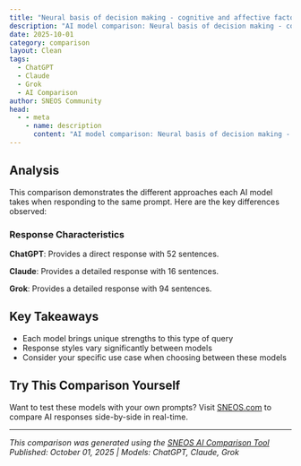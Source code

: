 ```yaml
---
title: "Neural basis of decision making - cognitive and affective factors"
description: "AI model comparison: Neural basis of decision making - cognitive and affective factors..."
date: 2025-10-01
category: comparison
layout: Clean
tags:
  - ChatGPT
  - Claude
  - Grok
  - AI Comparison
author: SNEOS Community
head:
  - - meta
    - name: description
      content: "AI model comparison: Neural basis of decision making - cognitive and affective factors..."
---
```


<ChatComparison
  title="Neural basis of decision making - cognitive and affective factors"
  prompt="Neural basis of decision making - cognitive and affective factors"
  :responses='{"ChatGPT": "Certainly! Here\u2019s an overview of the neural basis of decision making, considering both cognitive and affective factors:\n\n### Neural Basis of Decision Making: Cognitive and Affective Factors\n\nDecision making is a complex cognitive process influenced by both rational (cognitive) evaluations and emotional (affective) responses. Different brain regions and networks interact to integrate these factors.\n\n---\n\n### 1. Cognitive Factors in Decision Making\n\nCognitive aspects involve reasoning, evaluation of options, working memory, attention, and executive control. Key brain areas include:\n\n- **Prefrontal Cortex (PFC)**:\n - **Dorsolateral Prefrontal Cortex (dlPFC)**: Crucial for working memory, planning, and integrating information to make rational decisions.\n - **Ventrolateral Prefrontal Cortex (vlPFC)**: Supports cognitive control and inhibition.\n - **Ventromedial Prefrontal Cortex (vmPFC)**: Integrates value signals and helps assess outcomes.\n\n- **Parietal Cortex**: Involved in attention and numerical evaluation relevant to decision parameters.\n\n- **Anterior Cingulate Cortex (ACC)**:\n - Monitors conflict and errors.\n - Assesses the cost-benefit analysis and cognitive control demands.\n\n- **Basal Ganglia**: Plays a role in action selection and reinforcement learning through dopamine-mediated reward processing.\n\n---\n\n### 2. Affective Factors in Decision Making\n\nAffective factors include emotions, feelings, and motivational aspects that influence choices often unconsciously:\n\n- **Amygdala**:\n - Processes emotional salience, especially fear and reward-related stimuli.\n - Influences decisions by biasing attention toward emotionally relevant information.\n\n- **Orbitofrontal Cortex (OFC)**:\n - Evaluates reward value and punishment.\n - Integrates affective information to guide flexible decision making.\n\n- **Insula**:\n - Processes bodily states and feelings (interoception).\n - Plays a role in risk perception and uncertainty.\n\n- **Ventromedial Prefrontal Cortex (vmPFC)**:\n - Also integrates affective value signals.\n\n---\n\n### 3. Interaction Between Cognitive and Affective Systems\n\n- The **Somatic Marker Hypothesis** (Damasio):\n - Suggests that emotional signals (\u0022somatic markers\u0022) help guide decision making, especially under uncertainty.\n - vmPFC integrates these somatic signals to bias choices.\n\n- **Top-Down vs. Bottom-Up Processing**:\n - Cognitive control regions (dlPFC, ACC) exert top-down regulation to modulate emotional responses from limbic areas (amygdala, insula).\n - Emotional inputs can also influence cognitive evaluation, highlighting bidirectional communication.\n\n---\n\n### 4. Neural Networks Involved\n\n- **Default Mode Network (DMN)**: Involved in self-referential thinking and value assessment.\n- **Salience Network**: Includes insula and ACC, detects relevant stimuli and switches between cognitive states.\n- **Central Executive Network**: Centers around dlPFC and parietal cortex, managing goal-oriented decision processes.\n\n---\n\n### Summary\n\n| Brain Region | Role in Decision Making | Cognitive or Affective |\n|-------------------------|--------------------------------------------|-------------------------|\n| Dorsolateral PFC | Working memory, planning, rational control | Cognitive |\n| Ventromedial PFC | Integration of value and affective signals | Both cognitive \u0026 affective |\n| Orbitofrontal Cortex | Reward/punishment valuation | Affective |\n| Anterior Cingulate Cortex| Conflict monitoring, effort assessment | Cognitive \u0026 affective |\n| Amygdala | Emotional salience and fear processing | Affective |\n| Insula | Interoception, risk perception | Affective |\n| Basal Ganglia | Reinforcement learning, action selection | Cognitive \u0026 affective |\n\n---\n\n### References for Further Reading\n\n- Bechara, A. (2005). Decision-making, impulse control and loss of willpower to resist drugs: a neurocognitive perspective. *Nature Neuroscience*, 8(11), 1458-1463.\n- Rushworth, M. F., Noonan, M. P., Boorman, E. D., Walton, M. E., \u0026 Behrens, T. E. (2011). Frontal cortex and reward-guided learning and decision-making. *Neuron*, 70(6), 1054-1069.\n- Pessoa, L. (2008). On the relationship between emotion and cognition. *Nature Reviews Neuroscience,* 9(2), 148-158.\n\n---\n\nIf you want, I can also provide detailed explanations about specific brain regions or models related to decision making!", "Claude": "# Neural Basis of Decision Making: Cognitive and Affective Factors\n\nDecision making is a complex process that involves intricate interactions between cognitive and affective neural systems. Understanding these mechanisms provides insight into how we evaluate options, weigh consequences, and make choices.\n\n## Key Brain Regions in Decision Making\n\n### Prefrontal Cortex (PFC)\n- **Dorsolateral PFC (dlPFC)**: Executive control, working memory, cognitive flexibility\n- **Ventromedial PFC (vmPFC)**: Value representation, social cognition, emotional regulation\n- **Orbitofrontal Cortex (OFC)**: Reward prediction, outcome valuation, behavioral adaptation\n\n### Limbic System\n- **Anterior Cingulate Cortex (ACC)**: Conflict monitoring, error detection, emotional processing\n- **Insula**: Interoceptive awareness, risk processing, emotional salience\n- **Amygdala**: Threat detection, emotional memory, fear conditioning\n\n### Subcortical Structures\n- **Striatum**: Reward processing, habit formation, action selection\n- **Dopaminergic System**: Reward prediction error, motivation, learning\n\n## Cognitive Factors\n\n### 1. Executive Control\n- **Working memory**: Maintaining relevant information during deliberation\n- **Cognitive flexibility**: Adapting strategies based on changing circumstances\n- **Inhibitory control**: Suppressing impulsive responses\n\n**Neural mechanisms**: dlPFC networks coordinate with parietal cortex to maintain and manipulate decision-relevant information.\n\n### 2. Value Computation\n- **Expected utility**: Calculating potential outcomes weighted by probability\n- **Temporal discounting**: Evaluating immediate vs. delayed rewards\n- **Comparative evaluation**: Weighing options against alternatives\n\n**Neural mechanisms**: vmPFC and OFC encode subjective value signals that guide choice behavior.\n\n### 3. Cognitive Biases\n- **Framing effects**: How information presentation affects decisions\n- **Anchoring bias**: Over-reliance on initial information\n- **Confirmation bias**: Seeking information that confirms existing beliefs\n\n## Affective Factors\n\n### 1. Emotional Influence\n- **Mood states**: Current emotional state affects risk tolerance and optimism\n- **Anticipated emotions**: Predicting how outcomes will make us feel\n- **Incidental emotions**: Emotions unrelated to the decision that still influence choice\n\n**Neural mechanisms**: Amygdala and insula provide emotional input to prefrontal decision circuits.\n\n### 2. Somatic Markers\n- **Bodily responses**: Physiological reactions that guide decision making\n- **Intuitive feelings**: \u0022Gut reactions\u0022 that precede conscious deliberation\n- **Risk assessment**: Emotional signals that highlight potential dangers\n\n**Neural mechanisms**: Insula integrates bodily sensations with cognitive evaluation processes.\n\n### 3. Social and Moral Emotions\n- **Guilt and regret**: Anticipation of negative emotions influences choices\n- **Empathy**: Considering others\u0027 welfare in decision making\n- **Fairness concerns**: Social emotions that shape cooperative behavior\n\n## Dual-Process Models\n\n### System 1 (Fast, Automatic)\n- **Characteristics**: Quick, effortless, intuitive, emotion-driven\n- **Neural basis**: Limbic system, automatic cortical processes\n- **Advantages**: Rapid response, pattern recognition, emotional wisdom\n- **Limitations**: Prone to biases, context-dependent\n\n### System 2 (Slow, Deliberative)\n- **Characteristics**: Effortful, logical, rule-based, conscious\n- **Neural basis**: Prefrontal cortex, controlled attention networks\n- **Advantages**: Logical analysis, abstract reasoning, consistency\n- **Limitations**: Slow, cognitively demanding, limited capacity\n\n## Integration of Cognitive and Affective Systems\n\n### 1. Complementary Processing\n- Emotional systems provide rapid evaluation of options\n- Cognitive systems enable detailed analysis and planning\n- Optimal decisions often require both systems working together\n\n### 2. Contextual Modulation\n- **High stakes**: Increased cognitive control and deliberation\n- **Time pressure**: Greater reliance on emotional/intuitive systems\n- **Expertise**: Experts show more integrated cognitive-affective processing\n\n### 3. Individual Differences\n- **Personality traits**: Risk tolerance, impulsivity, need for cognition\n- **Age effects**: Changes in prefrontal function affect decision strategies\n- **Neuropsychiatric conditions**: Alterations in decision-making networks\n\n## Clinical Implications", "Grok": "The neural basis of decision making involves a complex interplay of cognitive and affective factors, mediated by various brain regions, networks, and neurotransmitter systems. Decision making is the process of selecting a course of action from multiple alternatives, and it is influenced by rational evaluations (cognitive factors) as well as emotions and motivations (affective factors). Below, I\u2019ll outline the key neural mechanisms and brain regions involved, along with how cognitive and affective components contribute to decision making.\n\n---\n\n### 1. Overview of Neural Networks in Decision Making\nDecision making is not localized to a single brain region; it involves distributed networks that integrate information about options, predict outcomes, and evaluate rewards and risks. The primary brain regions and networks include:\n- **Prefrontal Cortex (PFC):** Critical for executive functions, planning, and integrating cognitive and emotional information.\n - **Ventromedial Prefrontal Cortex (vmPFC):** Involved in value-based decision making and integrating emotional and reward information.\n - **Dorsolateral Prefrontal Cortex (dlPFC):** Associated with working memory, cognitive control, and rational deliberation.\n - **Orbitofrontal Cortex (OFC):** Plays a role in evaluating rewards and punishments and updating values based on experience.\n- **Anterior Cingulate Cortex (ACC):** Involved in conflict monitoring, error detection, and evaluating the cost-benefit of decisions.\n- **Insula:** Processes interoceptive signals (bodily states) and contributes to affective aspects of decision making, particularly in risky or uncertain situations.\n- **Amygdala:** Central to processing emotions, especially fear and reward, influencing decisions through emotional valence.\n- **Striatum (part of the Basal Ganglia):** Includes the nucleus accumbens, which is critical for reward processing and motivation (part of the brain\u0027s dopamine system).\n- **Parietal Cortex:** Supports attention and the representation of options during decision making.\n\n---\n\n### 2. Cognitive Factors in Decision Making\nCognitive factors involve logical reasoning, memory, attention, and the ability to weigh options based on factual information or past experiences. These processes are largely supported by frontal and parietal regions of the brain.\n\n#### Key Processes and Neural Correlates:\n- **Deliberation and Working Memory (dlPFC):** \n - The dorsolateral prefrontal cortex is crucial for holding information about options in working memory, comparing alternatives, and suppressing irrelevant information. For example, when deciding between two job offers, the dlPFC helps maintain and manipulate information about salary, benefits, and location.\n - Studies using fMRI show increased dlPFC activity during complex decision tasks that require sustained attention and reasoning.\n- **Planning and Goal-Directed Behavior (PFC and ACC):**\n - The prefrontal cortex and anterior cingulate cortex help in setting goals and anticipating future outcomes. The ACC is particularly active when decisions involve conflict or uncertainty (e.g., deciding between mutually exclusive options).\n- **Learning from Experience (OFC and Striatum):**\n - The orbitofrontal cortex updates the value of choices based on past outcomes (e.g., learning to avoid a bad investment). It integrates feedback to adjust future decisions.\n - The striatum, particularly the nucleus accumbens, is involved in reinforcement learning, where decisions are guided by anticipated rewards.\n\n---\n\n### 3. Affective Factors in Decision Making\nAffective factors refer to the influence of emotions, mood, and motivational states on decision making. Emotions can bias decisions by assigning value to outcomes and influencing risk perception. The neural basis of these factors involves subcortical structures like the amygdala and insula, as well as regions of the prefrontal cortex.\n\n#### Key Processes and Neural Correlates:\n- **Emotional Valuation (vmPFC and Amygdala):**\n - The ventromedial prefrontal cortex assigns subjective value to options by integrating emotional and reward information. Damage to the vmPFC (as seen in patients with frontal lobe injuries) can lead to impaired decision making, such as in the Iowa Gambling Task, where individuals fail to learn from negative outcomes.\n - The amygdala processes emotional salience, particularly in contexts involving fear or reward. For instance, heightened amygdala activity is observed when decisions involve potential loss or threat, leading to risk aversion.\n- **Interoception and Gut Feelings (Insula):**\n - The insula integrates bodily states (e.g., heart rate, arousal) with decision making, often manifesting as intuitive \u201Cgut feelings.\u201D It is particularly active during risky decisions, as seen in studies using paradigms like the Ultimatum Game, where unfair offers elicit strong insula activation linked to feelings of disgust or rejection.\n- **Reward and Motivation (Striatum and Dopamine System):**\n - The striatum, especially the nucleus accumbens, is a key player in the brain\u2019s reward system. Dopaminergic neurons in the ventral tegmental area (VTA) project to the striatum, signaling reward prediction errors (i.e., the difference between expected and actual outcomes). This influences decisions by reinforcing behaviors associated with positive outcomes.\n - Dysregulation of the dopamine system is implicated in impulsive decision making, as seen in addiction or Parkinson\u2019s disease.\n\n---\n\n### 4. Interaction of Cognitive and Affective Factors\nCognitive and affective processes are not entirely separate; they interact dynamically during decision making. This interaction is often described in frameworks like the **Somatic Marker Hypothesis** (proposed by Antonio Damasio), which suggests that emotional signals (somatic markers) from the body guide decisions, especially under uncertainty, by marking certain options as advantageous or disadvantageous.\n\n- **Neural Integration (vmPFC and ACC):**\n - The vmPFC acts as a hub for integrating cognitive evaluations (e.g., probability of outcomes) with affective signals (e.g., emotional weight of outcomes). For example, when deciding whether to take a gamble, the vmPFC combines logical assessments of odds (cognitive) with the emotional impact of potential loss or gain (affective).\n - The ACC helps resolve conflicts between cognitive and emotional inputs, such as when fear of failure (amygdala-driven) competes with a logical assessment of low risk (dlPFC-driven).\n- **Top-Down Control (dlPFC over Amygdala):**\n - The dlPFC can exert top-down control over emotional responses by modulating amygdala activity. This is evident in emotion regulation strategies like cognitive reappraisal, where individuals reframe a situation to reduce negative emotional impact, thereby influencing decisions.\n- **Bottom-Up Influence (Amygdala to PFC):**\n - Emotional states can bias cognitive processes through bottom-up signals from the amygdala to the PFC. For instance, heightened anxiety can impair dlPFC function, leading to suboptimal decisions (e.g., risk aversion in financial choices).\n\n---\n\n### 5. Neurotransmitters in Decision Making\nNeurotransmitters play a significant role in modulating cognitive and affective aspects of decision making:\n- **Dopamine:** Enhances reward-seeking behavior and motivation via the mesolimbic pathway (VTA to nucleus accumbens). Dysregulated dopamine levels (e.g., in addiction) can lead to impulsive or short-sighted decisions.\n- **Serotonin:** Influences mood and impulse control. Low serotonin levels are associated with increased risk-taking and reduced deliberation.\n- **Cortisol (Stress Hormone):** Modulates activity in the amygdala and PFC during stress. Elevated cortisol under acute stress can impair dlPFC function, leading to emotion-driven decisions, while chronic stress may desensitize reward systems.\n\n---\n\n### 6. Clinical and Real-World Implications\nUnderstanding the neural basis of decision making has implications for various domains:\n- **Neurological Disorders:** Damage to the vmPFC (e.g., in frontotemporal dementia) or dysregulation of dopamine (e.g., in Parkinson\u2019s or addiction) can impair decision making, leading to poor choices or impulsivity.\n- **Psychiatric Conditions:** Anxiety and depression often involve overactive amygdala and insula responses, skewing decisions toward risk aversion or pessimism. Conversely, mania in bipolar disorder can lead to excessive risk-taking due to heightened reward sensitivity.\n- **Behavioral Economics:** Insights into affective biases (e.g., loss aversion driven by amygdala activity) help explain deviations from rational choice theory, such as why people overvalue potential losses compared to gains.\n\n---\n\n### 7. Conclusion\nThe neural basis of decision making involves a dynamic interplay between cognitive factors (e.g., reasoning, memory) and affective factors (e.g., emotions, motivation). Brain regions like the prefrontal cortex, amygdala, insula, and striatum work together to integrate logical evaluations with emotional valence, while neurotransmitter systems like dopamine and serotonin modulate these processes. Dysfunctions in these networks or imbalances in neurotransmitter activity can lead to suboptimal decisions, highlighting the importance of both cognitive control and emotional regulation in effective decision making.\n\nIf you\u2019d like to dive deeper into a specific aspect (e.g., a particular brain region, disorder, or decision-making paradigm), let me know!"}' 
  published-date="12:05"
/>

## Analysis

This comparison demonstrates the different approaches each AI model takes when responding to the same prompt. Here are the key differences observed:

### Response Characteristics

**ChatGPT**: Provides a direct response with 52 sentences. 

**Claude**: Provides a detailed response with 16 sentences. 

**Grok**: Provides a detailed response with 94 sentences. 

## Key Takeaways

- Each model brings unique strengths to this type of query
- Response styles vary significantly between models
- Consider your specific use case when choosing between these models

## Try This Comparison Yourself

Want to test these models with your own prompts? Visit [SNEOS.com](https://sneos.com) to compare AI responses side-by-side in real-time.

---

*This comparison was generated using the [SNEOS AI Comparison Tool](https://sneos.com)*
*Published: October 01, 2025 | Models: ChatGPT, Claude, Grok*
